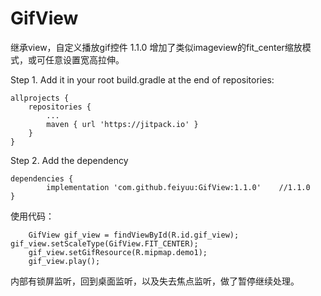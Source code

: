 # GifView
继承view，自定义播放gif控件
1.1.0 增加了类似imageview的fit_center缩放模式，或可任意设置宽高拉伸。

Step 1. Add it in your root build.gradle at the end of repositories:

	allprojects {
		repositories {
			...
			maven { url 'https://jitpack.io' }
		}
	}
Step 2. Add the dependency

	dependencies {
	        implementation 'com.github.feiyuu:GifView:1.1.0'	//1.1.0
	}


使用代码：

        GifView gif_view = findViewById(R.id.gif_view);
 	gif_view.setScaleType(GifView.FIT_CENTER);
        gif_view.setGifResource(R.mipmap.demo1);
        gif_view.play();
	

内部有锁屏监听，回到桌面监听，以及失去焦点监听，做了暂停继续处理。
